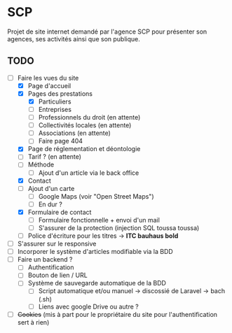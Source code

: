 # SCP

Projet de site internet demandé par l'agence SCP pour présenter son agences, ses activités ainsi que son publique.

## TODO

- [ ] Faire les vues du site
  - [x] Page d'accueil
  - [x] Pages des prestations
    - [x] Particuliers
    - [ ] Entreprises
    - [ ] Professionnels du droit (en attente)
    - [ ] Collectivités locales (en attente)
    - [ ] Associations (en attente)
    - [ ] Faire page 404
  - [x] Page de réglementation et déontologie
  - [ ] Tarif ? (en attente)
  - [ ] Méthode
    - [ ] Ajout d'un article via le back office
  - [x] Contact
  - [ ] Ajout d'un carte
    - [ ]  Google Maps (voir "Open Street Maps")
    - [ ]  En dur ?
  - [x] Formulaire de contact
    - [ ] Formulaire fonctionnelle + envoi d'un mail
    - [ ] S'assurer de la protection (injection SQL toussa toussa)
  - [ ] Police d'écriture pour les titres -> **ITC bauhaus bold**
- [ ] S'assurer sur le responsive
- [ ] Incorporer le système d'articles modifiable via la BDD
- [ ] Faire un backend ?
  - [ ] Authentification
  - [ ] Bouton de lien / URL
  - [ ] Système de sauvegarde automatique de la BDD
    - [ ] Script automatique et/ou manuel -> discossié de Laravel  -> bach (.sh)
    - [ ] Liens avec google Drive ou autre ?
- [ ] ~~Cookies~~ (mis à part pour le propriétaire du site pour l'authentification sert à rien)
